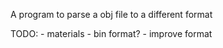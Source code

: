 A program to parse a obj file to a different format

TODO: 
    - materials
    - bin format?
    - improve format
